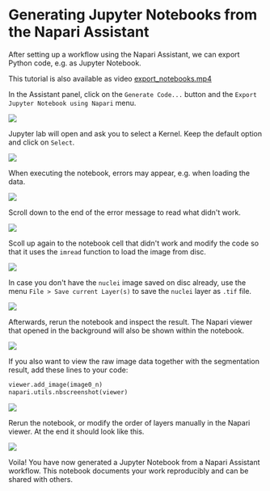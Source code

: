 # Generating Jupyter Notebooks from the Napari Assistant

After setting  up a workflow using the Napari Assistant, we can export Python code, e.g. as Jupyter Notebook.

This tutorial is also available as video [export_notebooks.mp4](export_notebooks.mp4)

In the Assistant panel, click on the `Generate Code...` button and the `Export Jupyter Notebook using Napari` menu.

![](export_notebooks01.jpg)

Jupyter lab will open and ask you to select a Kernel. Keep the default option and click on `Select`.

![](export_notebooks02.jpg)

When executing the notebook, errors may appear, e.g. when loading the data. 

![](export_notebooks03.jpg)

Scroll down to the end of the error message to read what didn't work.

![](export_notebooks04.jpg)

Scoll up again to the notebook cell that didn't work and modify the code so that it uses the `imread` function to load the image from disc.

![](export_notebooks05.jpg)

In case you don't have the `nuclei` image saved on disc already, use the menu `File > Save current Layer(s)` to save the `nuclei` layer as `.tif` file.

![](export_notebooks06.jpg)

Afterwards, rerun the notebook and inspect the result. The Napari viewer that opened in the background will also be shown within the notebook.

![](export_notebooks07.jpg)

If you also want to view the raw image data together with the segmentation result, add these lines to your code:

```python
viewer.add_image(image0_n)
napari.utils.nbscreenshot(viewer)
```

![](export_notebooks08.jpg)

Rerun the notebook, or modify the order of layers manually in the Napari viewer. At the end it should look like this.

![](export_notebooks09.jpg)

Voila! You have now generated a Jupyter Notebook from a Napari Assistant workflow. This notebook documents your work reproducibly and can be shared with others.